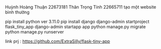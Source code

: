 Huỳnh Hoàng Thuận 22673181
Thân Trọng Tính 22665711
tạo một website bình thường 

pip install python ver 3.11.0
pip install django
django-admin startproject flask_tiny_app
django-admin startapp app
python manage.py migrate
python manage.py runserver

link prj : https://github.com/ExtraSilly/flask-tiny-app